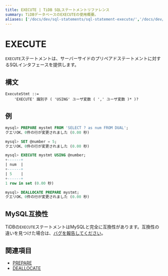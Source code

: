 ```yaml
---
title: EXECUTE | TiDB SQLステートメントリファレンス
summary: TiDBデータベースのEXECUTEの使用概要。
aliases: ['/docs/dev/sql-statements/sql-statement-execute/','/docs/dev/reference/sql/statements/execute/']
---
```


# EXECUTE

`EXECUTE`ステートメントは、サーバーサイドのプリペアドステートメントに対するSQLインタフェースを提供します。

## 構文

```ebnf+diagram
ExecuteStmt ::=
    'EXECUTE' 識別子 ( 'USING' ユーザ変数 ( ',' ユーザ変数 )* )?
```

## 例

```sql
mysql> PREPARE mystmt FROM 'SELECT ? as num FROM DUAL';
クエリOK、0件の行が変更されました (0.00 秒)

mysql> SET @number = 5;
クエリOK、0件の行が変更されました (0.00 秒)

mysql> EXECUTE mystmt USING @number;
+------+
| num  |
+------+
| 5    |
+------+
1 row in set (0.00 秒)

mysql> DEALLOCATE PREPARE mystmt;
クエリOK、0件の行が変更されました (0.00 秒)
```

## MySQL互換性

TiDBの`EXECUTE`ステートメントはMySQLと完全に互換性があります。互換性の違いを見つけた場合は、[バグを報告してください](https://docs.pingcap.com/tidb/stable/support)。

## 関連項目

* [PREPARE](/sql-statements/sql-statement-prepare.md)
* [DEALLOCATE](/sql-statements/sql-statement-deallocate.md)